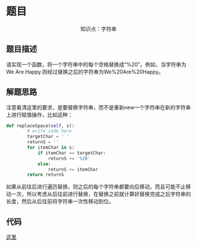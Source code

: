 # 题目

<center>知识点：字符串</center>

## 题目描述
请实现一个函数，将一个字符串中的每个空格替换成“%20”。例如，当字符串为We Are Happy.则经过替换之后的字符串为We%20Are%20Happy。


## 解题思路
注意看清这里的要求，是要替换字符串，而不是重新new一个字符串在新的字符串上进行赋值操作，比如这种：
```python
def replaceSpace(self, s):
        # write code here
        targetChar = ' '
        returnS = ''
        for itemChar in s:
            if itemChar == targetChar:
                returnS += '%20'
            else:
                returnS += itemChar
        return returnS
```

如果从前往后进行遍历替换，则之后的每个字符串都要向后移动，而且可能不止移动一次，所以考虑从后往前进行替换，在替换之前就计算好替换完成之后字符串的长度，然后从后往前将字符串一次性移动到位。


## 代码

[这里](../Code/2.py)